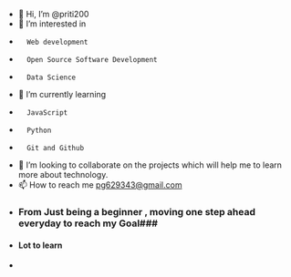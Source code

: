 - 👋 Hi, I’m @priti200 
- 👀 I’m interested in 
-       Web development
-       Open Source Software Development
-       Data Science
- 🌱 I’m currently learning 
-       JavaScript
-       Python 
-       Git and Github
- 💞️ I’m looking to collaborate on the projects which will help me to learn more about technology.
- 📫 How to reach me pg629343@gmail.com
- ### From Just being a beginner , moving one step ahead everyday to reach my Goal###
- #### Lot to learn ###
- 

<!---
priti200/priti200 is a ✨ special ✨ repository because its `README.md` (this file) appears on your GitHub profile.
You can click the Preview link to take a look at your changes.
--->
